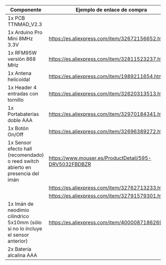 |Componente|Ejemplo de enlace de compra|Observaciones|
|---|---|---|
|1x PCB TTNMAD_V2.3||Archivos Eagle disponibles en https://github.com/IoTopenTech/Nodo_TTN_MAD_V2/tree/master/hardware|
|1x Arduino Pro Mini 8MHz 3.3V|https://es.aliexpress.com/item/32672156652.html||
|1x RFM95W versión 868 MHz|https://es.aliexpress.com/item/32811523237.html||
|1x Antena helicoidal|https://es.aliexpress.com/item/1989211654.html||
|1x Header 4 entradas con tornillo|https://es.aliexpress.com/item/32620313513.html||
|1x Portabaterías doble AAA|https://es.aliexpress.com/item/32970184341.html||
|1x Botón On/Off|https://es.aliexpress.com/item/32696389272.html||
|1x Sensor efecto hall (recomendado) o reed switch abierto en presencia del imán|https://www.mouser.es/ProductDetail/595-DRV5032FBDBZR|Recomendado|
||https://es.aliexpress.com/item/32762713233.html|Alternativa 1. Incluye el imán.|
||https://es.aliexpress.com/item/32791579301.html|Alternativa 2.|
|1x Imán de neodimio cilíndrico 5x10mm (sólo si no lo incluye el sensor anterior)|https://es.aliexpress.com/item/4000087186269.html||
|2x Batería alcalina AAA|||	
